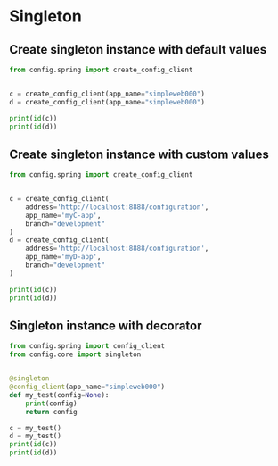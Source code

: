 # Singleton

## Create singleton instance with default values

```python
from config.spring import create_config_client


c = create_config_client(app_name="simpleweb000")
d = create_config_client(app_name="simpleweb000")

print(id(c))
print(id(d))

```

## Create singleton instance with custom values

```python
from config.spring import create_config_client


c = create_config_client(
    address='http://localhost:8888/configuration',
    app_name='myC-app',
    branch="development"
)
d = create_config_client(
    address='http://localhost:8888/configuration',
    app_name='myD-app',
    branch="development"
)

print(id(c))
print(id(d))
```

## Singleton instance with decorator

```python
from config.spring import config_client
from config.core import singleton


@singleton
@config_client(app_name="simpleweb000")
def my_test(config=None):
    print(config)
    return config

c = my_test()
d = my_test()
print(id(c))
print(id(d))
```
